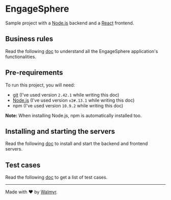 # EngageSphere

Sample project with a [Node.js](https://nodejs.org/) backend and a [React](https://react.dev/) frontend.

## Business rules

Read the following [doc](./docs/Requirements.md) to understand all the EngageSphere application's functionalities.

## Pre-requirements

To run this project, you will need:

- [git](https://git-scm.com/downloads) (I've used version `2.42.1` while writing this doc)
- [Node.js](https://nodejs.org/en/) (I've used version `v2#.13.1` while writing this doc)
- npm (I've used version `10.9.2` while writing this doc)

**Note:** When installing Node.js, npm is automatically installed too.

## Installing and starting the servers

Read the following [doc](./docs/TestEnvironment.md) to install and start the backend and frontend servers.

## Test cases

Read the following [doc](./docs/TestCases.md) to get a list of test cases.

___

Made with ❤️ by [Walmyr](https://walmyr.dev).

